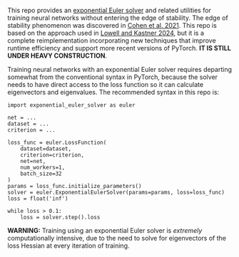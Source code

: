 This repo provides an [exponential Euler solver](https://en.wikipedia.org/wiki/Exponential_integrator) and related utilities for training neural networks without entering the edge of stability. The edge of stability phenomenon was discovered in [Cohen et al. 2021](https://arxiv.org/abs/2103.00065). This repo is based on the approach used in [Lowell and Kastner 2024](https://arxiv.org/abs/2406.00127), but it is a complete reimplementation incorporating new techniques that improve runtime efficiency and support more recent versions of PyTorch. **IT IS STILL UNDER HEAVY CONSTRUCTION**.

Training neural networks with an exponential Euler solver requires departing somewhat from the conventional syntax in PyTorch, because the solver needs to have direct access to the loss function so it can calculate eigenvectors and eigenvalues. The recommended syntax in this repo is:

```
import exponential_euler_solver as euler

net = ...
dataset = ...
criterion = ...

loss_func = euler.LossFunction(
    dataset=dataset,
    criterion=criterion,
    net=net,
    num_workers=1,
    batch_size=32
)
params = loss_func.initialize_parameters()
solver = euler.ExponentialEulerSolver(params=params, loss=loss_func)
loss = float('inf')

while loss > 0.1:
    loss = solver.step().loss
```

**WARNING:** Training using an exponential Euler solver is *extremely* computationally intensive, due to the need to solve for eigenvectors of the loss Hessian at every iteration of training.
